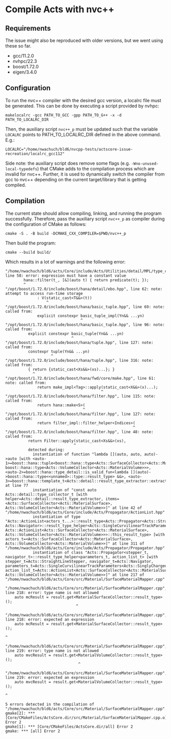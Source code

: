 # Compile Acts with nvc++

## Requirements

The issue might also be reproduced with older versions, but we went using these so far.

* gcc/11.2.0
* nvhpc/22.3    
* boost/1.72.0  
* eigen/3.4.0

## Configuration
To run the nvc++ compiler with the desired gcc version, a localrc file must be generated. This can be done by executing a script provided by nvhpc:

```
makelocalrc -gcc PATH_TO_GCC -gpp PATH_TO_G++ -x -d PATH_TO_LOCALRC_DIR
```

Then, the auxiliary script `nvc++_p` must be updated such that the variable `LOCALRC` points to PATH_TO_LOCALRC_DIR defined in the above command. E.g.:
```
LOCALRC="/home/nwachuch/bld6/nvcpp-tests/actscore-issue-recreation/localrc_gcc112"
```

Side note: the auxiliary script does remove some flags (e.g. `-Wno-unused-local-typedefs`) that CMake adds to the compilation process which are invalid for nvc++. Further, it is used to dynamically switch the compiler from gcc to nvc++ depending on the current target/library that is getting compiled.

## Compilation
The current state should allow compiling, linking, and running the program successfully. Therefore, pass the auxiliary script `nvc++_p` as compiler during the configuration of CMake as follows:
```
cmake -S . -B build -DCMAKE_CXX_COMPILER=$PWD/nvc++_p
```

Then build the program:
```
cmake --build build/ 
```

Which results in a lot of warnings and the following error:
```
"/home/nwachuch/bld6/acts/Core/include/Acts/Utilities/detail/MPL/type_collector.hpp", line 58: error: expression must have a constant value
        hana::filter(t_, [&](auto t) { return predicate(t); });
        ^
"/opt/boost/1.72.0/include/boost/hana/detail/ebo.hpp", line 62: note: attempt to access run-time storage
              : V(static_cast<T&&>(t))
                  ^
"/opt/boost/1.72.0/include/boost/hana/basic_tuple.hpp", line 69: note: called from:
              explicit constexpr basic_tuple_impl(Yn&& ...yn)
                                 ^
"/opt/boost/1.72.0/include/boost/hana/basic_tuple.hpp", line 96: note: called from:
          explicit constexpr basic_tuple(Yn&& ...yn)
                             ^
"/opt/boost/1.72.0/include/boost/hana/tuple.hpp", line 127: note: called from:
          constexpr tuple(Yn&& ...yn)
                    ^
"/opt/boost/1.72.0/include/boost/hana/tuple.hpp", line 316: note: called from:
          { return {static_cast<Xs&&>(xs)...}; }
            ^
"/opt/boost/1.72.0/include/boost/hana/fwd/core/make.hpp", line 61: note: called from:
              return make_impl<Tag>::apply(static_cast<X&&>(x)...);
                                          ^
"/opt/boost/1.72.0/include/boost/hana/filter.hpp", line 115: note: called from:
              return hana::make<S>(
                                  ^
"/opt/boost/1.72.0/include/boost/hana/filter.hpp", line 127: note: called from:
              return filter_impl::filter_helper<Indices>(
                                                        ^
"/opt/boost/1.72.0/include/boost/hana/filter.hpp", line 48: note: called from:
          return Filter::apply(static_cast<Xs&&>(xs),
                              ^
          detected during:
            instantiation of function "lambda [](auto, auto, auto)->auto [with <auto-1>=boost::hana::tuple<boost::hana::type<Acts::SurfaceCollector<Acts::MaterialSurface>>, boost::hana::type<Acts::VolumeCollector<Acts::MaterialVolume>>>, <auto-2>=boost::hana::type_detail::is_valid_fun<lambda [](auto)->boost::hana::type<<unnamed>::type::result_type> &&>, <auto-3>=boost::hana::template_t<Acts::detail::result_type_extractor::extractor_impl>]" at line 77
            instantiation of "const auto Acts::detail::type_collector_t [with helper=Acts::detail::result_type_extractor, items=<Acts::SurfaceCollector<Acts::MaterialSurface>, Acts::VolumeCollector<Acts::MaterialVolume>>]" at line 42 of "/home/nwachuch/bld6/acts/Core/include/Acts/Propagator/ActionList.hpp"
            instantiation of type "Acts::ActionList<actors_t...>::result_type<Acts::Propagator<Acts::StraightLineStepper, Acts::Navigator>::result_type_helper<Acts::SingleCurvilinearTrackParameters<Acts::SinglyCharged>, Acts::ActionList<Acts::SurfaceCollector<Acts::MaterialSurface>, Acts::VolumeCollector<Acts::MaterialVolume>>>::this_result_type> [with actors_t=<Acts::SurfaceCollector<Acts::MaterialSurface>, Acts::VolumeCollector<Acts::MaterialVolume>>]" at line 311 of "/home/nwachuch/bld6/acts/Core/include/Acts/Propagator/Propagator.hpp"
            instantiation of class "Acts::Propagator<stepper_t, navigator_t>::result_type_helper<parameters_t, action_list_t> [with stepper_t=Acts::StraightLineStepper, navigator_t=Acts::Navigator, parameters_t=Acts::SingleCurvilinearTrackParameters<Acts::SinglyCharged>, action_list_t=Acts::ActionList<Acts::SurfaceCollector<Acts::MaterialSurface>, Acts::VolumeCollector<Acts::MaterialVolume>>]" at line 217 of "/home/nwachuch/bld6/acts/Core/src/Material/SurfaceMaterialMapper.cpp"

"/home/nwachuch/bld6/acts/Core/src/Material/SurfaceMaterialMapper.cpp", line 218: error: type name is not allowed
    auto mcResult = result.get<MaterialSurfaceCollector::result_type>();
                               ^

"/home/nwachuch/bld6/acts/Core/src/Material/SurfaceMaterialMapper.cpp", line 218: error: expected an expression
    auto mcResult = result.get<MaterialSurfaceCollector::result_type>();
                                                                      ^

"/home/nwachuch/bld6/acts/Core/src/Material/SurfaceMaterialMapper.cpp", line 219: error: type name is not allowed
    auto mvcResult = result.get<MaterialVolumeCollector::result_type>();
                                ^

"/home/nwachuch/bld6/acts/Core/src/Material/SurfaceMaterialMapper.cpp", line 219: error: expected an expression
    auto mvcResult = result.get<MaterialVolumeCollector::result_type>();
                                                                      ^

5 errors detected in the compilation of "/home/nwachuch/bld6/acts/Core/src/Material/SurfaceMaterialMapper.cpp".
gmake[2]: *** [Core/CMakeFiles/ActsCore.dir/src/Material/SurfaceMaterialMapper.cpp.o] Error 2
gmake[1]: *** [Core/CMakeFiles/ActsCore.dir/all] Error 2
gmake: *** [all] Error 2
```
